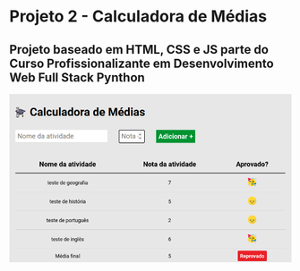 # Projeto 2 - Calculadora de Médias 
## Projeto baseado em HTML, CSS e JS parte do Curso Profissionalizante em Desenvolvimento Web Full Stack Pynthon  

![imagem inicial do app](./images/InicialCalculoMedias.png)